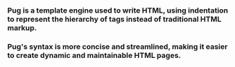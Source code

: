 ### Pug is a template engine used to write HTML, using indentation to represent the hierarchy of tags instead of traditional HTML markup.

### Pug's syntax is more concise and streamlined, making it easier to create dynamic and maintainable HTML pages.

